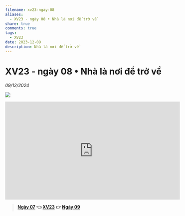 ```yaml
---
filename: xv23-ngay-08
aliases:
  - XV23 - ngày 08 • Nhà là nơi để trở về
share: true
comments: true
tags:
  - XV23
date: 2023-12-09
description: Nhà là nơi để trở về
---
```

# XV23 - ngày 08 • Nhà là nơi để trở về  
*09/12/2024*  
  
![](https://i.imgur.com/A3BpcwQ.jpeg)  
  
  
<iframe width="560" height="315" src="https://www.youtube.com/embed/iy53wPnNCYU?si=6iYFwWGUeig4tcy3" title="YouTube video player" frameborder="0" allow="accelerometer; autoplay; clipboard-write; encrypted-media; gyroscope; picture-in-picture; web-share" referrerpolicy="strict-origin-when-cross-origin" allowfullscreen></iframe>  
  
  
  
> **[Ngày 07](./xv23-ngay-07.md) 👈 [XV23](./xuyen-viet-2023.md) 👉 [Ngày 09](./xv23-ngay-09.md)**